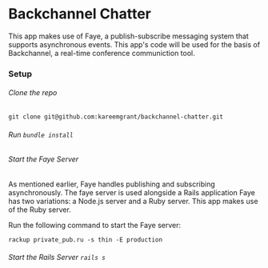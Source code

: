 # Backchannel Chatter

This app makes use of Faye, a publish-subscribe messaging system that supports asynchronous events. This app's code will be used for the basis of Backchannel, a real-time conference communiction tool. 


### Setup


###### Clone the repo

```
git clone git@github.com:kareemgrant/backchannel-chatter.git

``` 

###### Run ```bundle install```

###### Start the Faye Server

As mentioned earlier, Faye handles publishing and subscribing asynchronously. The faye server is used alongside a Rails application Faye has two variations: a Node.js server and a Ruby server. This app makes use of the Ruby server. 

Run the following command to start the Faye server: 


```
rackup private_pub.ru -s thin -E production
```

###### Start the Rails Server ```rails s```


